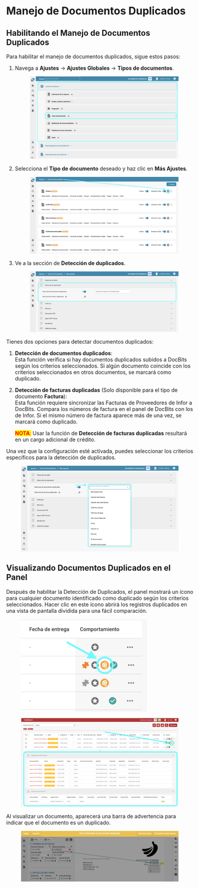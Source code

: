 # Manejo de Documentos Duplicados

## Habilitando el Manejo de Documentos Duplicados

Para habilitar el manejo de documentos duplicados, sigue estos pasos:

1.  Navega a **Ajustes** → **Ajustes Globales** → **Tipos de documentos**.

    <figure><img src="../../../../../.gitbook/assets/Calculate_PO_unit_price_1_es.png" alt=""><figcaption></figcaption></figure>
2.  Selecciona el **Tipo de documento** deseado y haz clic en **Más Ajustes**.

    <figure><img src="../../../../../.gitbook/assets/Calculate_PO_unit_price_2_es.png" alt=""><figcaption></figcaption></figure>
3.  Ve a la sección de **Detección de duplicados**.

    <figure><img src="../../../../../.gitbook/assets/DuplicateDocument_3_es.png" alt=""><figcaption></figcaption></figure>

Tienes dos opciones para detectar documentos duplicados:

1. **Detección de documentos duplicados**:\
   Esta función verifica si hay documentos duplicados subidos a DocBits según los criterios seleccionados. Si algún documento coincide con los criterios seleccionados en otros documentos, se marcará como duplicado.
2.  **Detección de facturas duplicadas** (Solo disponible para el tipo de documento **Factura**):\
    Esta función requiere sincronizar las Facturas de Proveedores de Infor a DocBits. Compara los números de factura en el panel de DocBits con los de Infor. Si el mismo número de factura aparece más de una vez, se marcará como duplicado.

    <mark style="color:red;">**NOTA**</mark><mark style="color:red;">:</mark> Usar la función de **Detección de facturas duplicadas** resultará en un cargo adicional de crédito.

Una vez que la configuración esté activada, puedes seleccionar los criterios específicos para la detección de duplicados.

<figure><img src="../../../../../.gitbook/assets/DuplicateDocument_4_es.png" alt=""><figcaption></figcaption></figure>

## Visualizando Documentos Duplicados en el Panel

Después de habilitar la Detección de Duplicados, el panel mostrará un ícono para cualquier documento identificado como duplicado según los criterios seleccionados. Hacer clic en este ícono abrirá los registros duplicados en una vista de pantalla dividida para una fácil comparación.

<figure><img src="../../../../../.gitbook/assets/DuplicateDomuent_6_es.png" alt="" width="339"><figcaption></figcaption></figure>

<figure><img src="../../../../../.gitbook/assets/DuplicateDocument_7.png" alt=""><figcaption></figcaption></figure>

Al visualizar un documento, aparecerá una barra de advertencia para indicar que el documento es un duplicado.

<figure><img src="../../../../../.gitbook/assets/DuplicateDocument_5_es.png" alt=""><figcaption></figcaption></figure>
